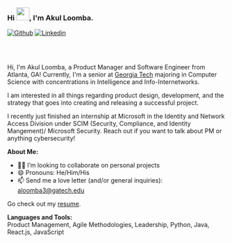### Hi <img src="https://raw.githubusercontent.com/MartinHeinz/MartinHeinz/master/wave.gif" width="30px">, I'm Akul Loomba.

[![Github](https://img.shields.io/badge/-Github-000?style=flat&logo=Github&logoColor=white)](https://github.com/aloom3) </div>
[![Linkedin](https://img.shields.io/badge/-LinkedIn-blue?style=flat&logo=Linkedin&logoColor=white)](https://www.linkedin.com/in/akulloomba/)


<br />
<br />

Hi, I'm Akul Loomba, a Product Manager and Software Engineer from Atlanta, GA! Currently, I'm a senior at [Georgia Tech](https://gatech.edu) majoring in Computer Science with concentrations in Intelligence and Info-Internetworks. 

I am interested in all things regarding product design, development, and the strategy that goes into creating and releasing a successful project.

I recently just finished an internship at Microsoft in the Identity and Network Access Division under SCIM (Security, Compliance, and Identity Mangement)/ Microsoft Security. Reach out if you want to talk about PM or anything cybersecurity! 


**About Me:**

- 🤼‍♂️ I’m looking to collaborate on personal projects
- 😄 Pronouns: He/Him/His
- 📫 Send me a love letter (and/or general inquiries): aloomba3@gatech.edu

Go check out my [resume](https://drive.google.com/file/d/1zoJ1LzDmNM0UN7yADvDzLPRcfavD6-k0/view?usp=sharing).

**Languages and Tools:**  
Product Management, Agile Methodologies, Leadership, Python, Java, React.js, JavaScript
